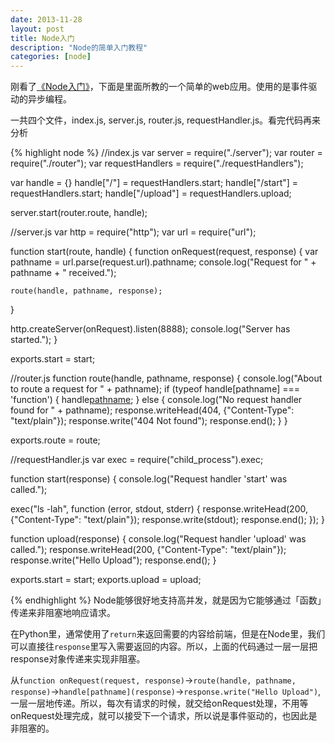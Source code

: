 ```yaml
---
date: 2013-11-28
layout: post
title: Node入门
description: "Node的简单入门教程"
categories: [node]
---
```


刚看了[《Node入门》](http://www.nodebeginner.org/index-zh-cn.html)，下面是里面所教的一个简单的web应用。使用的是事件驱动的异步编程。

一共四个文件，index.js, server.js, router.js, requestHandler.js。看完代码再来分析

{% highlight node %}
//index.js
var server = require("./server");
var router = require("./router");
var requestHandlers = require("./requestHandlers");

var handle = {}
handle["/"] = requestHandlers.start;
handle["/start"] = requestHandlers.start;
handle["/upload"] = requestHandlers.upload;

server.start(router.route, handle);


//server.js
var http = require("http");
var url = require("url");

function start(route, handle) {
  function onRequest(request, response) {
    var pathname = url.parse(request.url).pathname;
    console.log("Request for " + pathname + " received.");

    route(handle, pathname, response);
  }

  http.createServer(onRequest).listen(8888);
  console.log("Server has started.");
}

exports.start = start;

//router.js
function route(handle, pathname, response) {
  console.log("About to route a request for " + pathname);
  if (typeof handle[pathname] === 'function') {
    handle[pathname](response);
  } else {
    console.log("No request handler found for " + pathname);
    response.writeHead(404, {"Content-Type": "text/plain"});
    response.write("404 Not found");
    response.end();
  }
}

exports.route = route;
 
//requestHandler.js
var exec = require("child_process").exec;

function start(response) {
  console.log("Request handler 'start' was called.");

  exec("ls -lah", function (error, stdout, stderr) {
    response.writeHead(200, {"Content-Type": "text/plain"});
    response.write(stdout);
    response.end();
  });
}

function upload(response) {
  console.log("Request handler 'upload' was called.");
  response.writeHead(200, {"Content-Type": "text/plain"});
  response.write("Hello Upload");
  response.end();
}

exports.start = start;
exports.upload = upload;

{% endhighlight %}
Node能够很好地支持高并发，就是因为它能够通过「函数」传递来非阻塞地响应请求。

在Python里，通常使用了`return`来返回需要的内容给前端，但是在Node里，我们可以直接往`response`里写入需要返回的内容。所以，上面的代码通过一层一层把response对象传递来实现非阻塞。

从`function onRequest(request, response)`->`route(handle, pathname, response)`->`handle[pathname](response)`->`response.write("Hello Upload")`, 一层一层地传递。所以，每次有请求的时候，就交给onRequest处理，不用等onRequest处理完成，就可以接受下一个请求，所以说是事件驱动的，也因此是非阻塞的。
